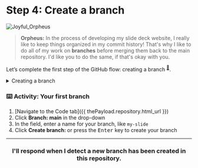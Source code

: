 # Step 4: Create a branch

![Joyful_Orpheus](https://user-images.githubusercontent.com/18013689/113243826-f5a29f00-9270-11eb-8aee-ba6e209d9a10.png)

> **Orpheus:** In the process of developing my slide deck website, I really like to keep things organized in my commit history! That's why I like to do all of my work on **branches** before merging them back to the main repository. I'd like you to do the same, if that's okay with you.

Let’s complete the first step of the GitHub flow: creating a branch <sup>[:book:](https://help.github.com/articles/github-glossary/#branch)</sup>.

<details><summary>Creating a branch</summary>

## Creating a branch

:tv: [Video: Branches](https://www.youtube.com/watch?v=xgQmu81G1yY)

You just learned how to create a branch—the first step in the GitHub flow.

Branches are an important part of the GitHub flow because they allow us to separate our work from the `main` branch. In other words, everyone's work is safe while you contribute.

### Tips for using branches

A single project can have hundreds of branches, each suggesting a new change to the `main` branch.

The best way to keep branches organized with a team is to keep them concise and short-lived. In other words, a single branch should represent a single new feature or bug fix. This reduces confusion among contributors when branches are only active for a few days before they’re merged <sup>[:book:](https://help.github.com/articles/github-glossary/#merge)</sup> into the `main` branch.

---
</details>

### :keyboard: Activity: Your first branch

1. [Navigate to the Code tab]({{ thePayload.repository.html_url }})
2. Click **Branch: main** in the drop-down
3. In the field, enter a name for your branch, like `my-slide`
4. Click **Create branch: <name>** or press the <kbd>Enter</kbd> key to create your branch

---
<h3 align="center">I'll respond when I detect a new branch has been created in this repository.</h3>
